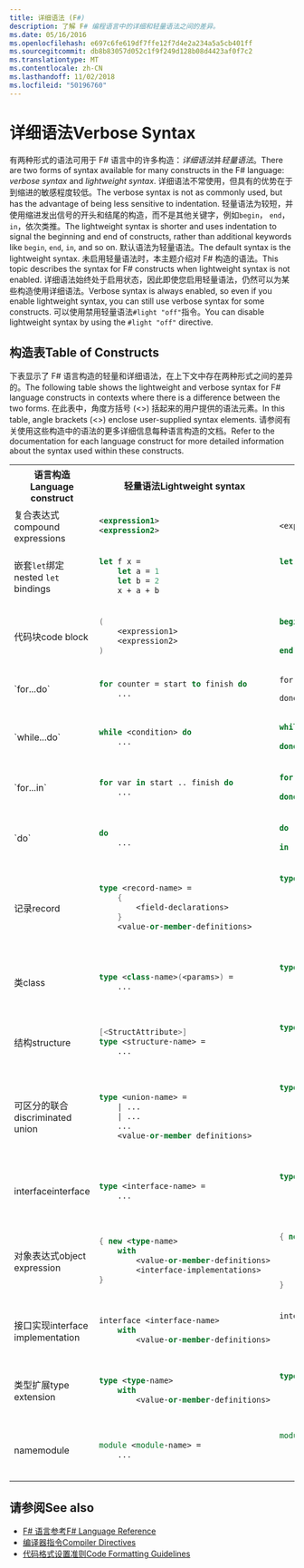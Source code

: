 ```yaml
---
title: 详细语法 (F#)
description: 了解 F# 编程语言中的详细和轻量语法之间的差异。
ms.date: 05/16/2016
ms.openlocfilehash: e697c6fe619df7ffe12f7d4e2a234a5a5cb401ff
ms.sourcegitcommit: db8b83057d052c1f9f249d128b08d4423af0f7c2
ms.translationtype: MT
ms.contentlocale: zh-CN
ms.lasthandoff: 11/02/2018
ms.locfileid: "50196760"
---
```

# <a name="verbose-syntax"></a><span data-ttu-id="2ef3b-103">详细语法</span><span class="sxs-lookup"><span data-stu-id="2ef3b-103">Verbose Syntax</span></span>

<span data-ttu-id="2ef3b-104">有两种形式的语法可用于 F# 语言中的许多构造：*详细语法*并*轻量语法*。</span><span class="sxs-lookup"><span data-stu-id="2ef3b-104">There are two forms of syntax available for many constructs in the F# language: *verbose syntax* and *lightweight syntax*.</span></span> <span data-ttu-id="2ef3b-105">详细语法不常使用，但具有的优势在于到缩进的敏感程度较低。</span><span class="sxs-lookup"><span data-stu-id="2ef3b-105">The verbose syntax is not as commonly used, but has the advantage of being less sensitive to indentation.</span></span> <span data-ttu-id="2ef3b-106">轻量语法为较短，并使用缩进发出信号的开头和结尾的构造，而不是其他关键字，例如`begin`， `end`， `in`，依次类推。</span><span class="sxs-lookup"><span data-stu-id="2ef3b-106">The lightweight syntax is shorter and uses indentation to signal the beginning and end of constructs, rather than additional keywords like `begin`, `end`, `in`, and so on.</span></span> <span data-ttu-id="2ef3b-107">默认语法为轻量语法。</span><span class="sxs-lookup"><span data-stu-id="2ef3b-107">The default syntax is the lightweight syntax.</span></span> <span data-ttu-id="2ef3b-108">未启用轻量语法时，本主题介绍对 F# 构造的语法。</span><span class="sxs-lookup"><span data-stu-id="2ef3b-108">This topic describes the syntax for F# constructs when lightweight syntax is not enabled.</span></span> <span data-ttu-id="2ef3b-109">详细语法始终处于启用状态，因此即使您启用轻量语法，仍然可以为某些构造使用详细语法。</span><span class="sxs-lookup"><span data-stu-id="2ef3b-109">Verbose syntax is always enabled, so even if you enable lightweight syntax, you can still use verbose syntax for some constructs.</span></span> <span data-ttu-id="2ef3b-110">可以使用禁用轻量语法`#light "off"`指令。</span><span class="sxs-lookup"><span data-stu-id="2ef3b-110">You can disable lightweight syntax by using the `#light "off"` directive.</span></span>

## <a name="table-of-constructs"></a><span data-ttu-id="2ef3b-111">构造表</span><span class="sxs-lookup"><span data-stu-id="2ef3b-111">Table of Constructs</span></span>

<span data-ttu-id="2ef3b-112">下表显示了 F# 语言构造的轻量和详细语法，在上下文中存在两种形式之间的差异的。</span><span class="sxs-lookup"><span data-stu-id="2ef3b-112">The following table shows the lightweight and verbose syntax for F# language constructs in contexts where there is a difference between the two forms.</span></span> <span data-ttu-id="2ef3b-113">在此表中，角度方括号 (&lt;&gt;) 括起来的用户提供的语法元素。</span><span class="sxs-lookup"><span data-stu-id="2ef3b-113">In this table, angle brackets (&lt;&gt;) enclose user-supplied syntax elements.</span></span> <span data-ttu-id="2ef3b-114">请参阅有关使用这些构造中的语法的更多详细信息每种语言构造的文档。</span><span class="sxs-lookup"><span data-stu-id="2ef3b-114">Refer to the documentation for each language construct for more detailed information about the syntax used within these constructs.</span></span>

<table>
<tr>
<th><span data-ttu-id="2ef3b-115">语言构造</span><span class="sxs-lookup"><span data-stu-id="2ef3b-115">Language construct</span></span></th>
<th><span data-ttu-id="2ef3b-116">轻量语法</span><span class="sxs-lookup"><span data-stu-id="2ef3b-116">Lightweight syntax</span></span></th>
<th><span data-ttu-id="2ef3b-117">详细语法</span><span class="sxs-lookup"><span data-stu-id="2ef3b-117">Verbose syntax</span></span></th>
</tr>
<tr>
<td>
<span data-ttu-id="2ef3b-118">复合表达式</span><span class="sxs-lookup"><span data-stu-id="2ef3b-118">compound expressions</span></span>
</td>
<td>

```xml
<expression1>
<expression2>
```
</td><td>

```fsharp
<expression1>; <expression2>
```

</td>
</tr>
<tr><td>

<span data-ttu-id="2ef3b-119">嵌套`let`绑定</span><span class="sxs-lookup"><span data-stu-id="2ef3b-119">nested `let` bindings</span></span>

</td><td>

```fsharp
let f x =
    let a = 1
    let b = 2
    x + a + b
```

</td><td>

```fsharp
let f x =
    let a = 1 in
    let b = 2 in
    x + a + b
```

</td>
</tr>
<tr><td>
<span data-ttu-id="2ef3b-120">代码块</span><span class="sxs-lookup"><span data-stu-id="2ef3b-120">code block</span></span>
</td><td>

```fsharp
(
    <expression1>
    <expression2>
)
```

</td><td>

```fsharp
begin
    <expression1>;
    <expression2>;
end
```
</td>
</tr>
<tr><td>
`for...do`
</td><td>

```fsharp
for counter = start to finish do
    ...
```

</td><td>

```
for counter = start to finish do
    ...
done
```

</td>
</tr>
<tr><td>
`while...do`
</td><td>

```fsharp
while <condition> do
    ...
```

</td><td>

```fsharp
while <condition> do
    ...
done
```

</td>
</tr>
<tr><td>
`for...in`
</td><td>

```fsharp
for var in start .. finish do
    ...
```

</td><td>

```fsharp
for var in start .. finish do
    ...
done
```

</td>
</tr>
<tr><td>
`do`
</td><td>

```fsharp
do
    ...
```

</td><td>

```fsharp
do
    ...
in
```

</td>
</tr>
<tr><td><span data-ttu-id="2ef3b-121">记录</span><span class="sxs-lookup"><span data-stu-id="2ef3b-121">record</span></span>
</td><td>

```fsharp
type <record-name> =
    {
        <field-declarations>
    }
    <value-or-member-definitions>
```

</td><td>

```fsharp
type <record-name> =
    {
        <field-declarations>
    }
    with
        <value-or-member-definitions>
    end
```

</td>
</tr>
<tr><td><span data-ttu-id="2ef3b-122">类</span><span class="sxs-lookup"><span data-stu-id="2ef3b-122">class</span></span>
</td><td>

```fsharp
type <class-name>(<params>) =
    ...
```

</td><td>

```fsharp
type <class-name>(<params>) =
    class
        ...
    end
```

</td>
</tr>
<tr><td><span data-ttu-id="2ef3b-123">结构</span><span class="sxs-lookup"><span data-stu-id="2ef3b-123">structure</span></span></td><td>

```fsharp
[<StructAttribute>]
type <structure-name> =
    ...
```

</td><td>

```fsharp
type <structure-name> =
    struct
        ...
    end
```

</td>
</tr>
<tr><td><span data-ttu-id="2ef3b-124">可区分的联合</span><span class="sxs-lookup"><span data-stu-id="2ef3b-124">discriminated union</span></span></td><td>

```fsharp
type <union-name> =
    | ...
    | ...
    ...
    <value-or-member definitions>
```

</td><td>

```fsharp
type <union-name> =
    | ...
    | ...
    ...
    with
        <value-or-member-definitions>
    end    
```

</td>
</tr>
<tr><td><span data-ttu-id="2ef3b-125">interface</span><span class="sxs-lookup"><span data-stu-id="2ef3b-125">interface</span></span></td><td>

```fsharp
type <interface-name> =
    ...
```
</td><td>

```fsharp
type <interface-name> =
    interface
        ...
    end
```

</td>
</tr>
<tr><td><span data-ttu-id="2ef3b-126">对象表达式</span><span class="sxs-lookup"><span data-stu-id="2ef3b-126">object expression</span></span></td><td>

```fsharp
{ new <type-name>
    with
        <value-or-member-definitions>
        <interface-implementations>
}
```

</td><td>

```fsharp
{ new <type-name>
    with
        <value-or-member-definitions>
    end
    <interface-implementations>
}
```

</td>
</tr>
<tr><td><span data-ttu-id="2ef3b-127">接口实现</span><span class="sxs-lookup"><span data-stu-id="2ef3b-127">interface implementation</span></span></td><td>

```fsharp
interface <interface-name>
    with
        <value-or-member-definitions>
```

</td><td>

```fsharp
interface <interface-name>
    with
        <value-or-member-definitions>
    end
```

</td>
</tr>
<tr><td><span data-ttu-id="2ef3b-128">类型扩展</span><span class="sxs-lookup"><span data-stu-id="2ef3b-128">type extension</span></span></td><td>

```fsharp
type <type-name>
    with
        <value-or-member-definitions>
```

</td><td>

```fsharp
type <type-name>
    with
        <value-or-member-definitions>
    end
```

</td>
</tr>
<tr><td><span data-ttu-id="2ef3b-129">name</span><span class="sxs-lookup"><span data-stu-id="2ef3b-129">module</span></span></td><td>

```fsharp
module <module-name> =
    ...
```

</td><td>

```fsharp
module <module-name> =
    begin
        ...
    end
```

</td>
</tr>
</table>

## <a name="see-also"></a><span data-ttu-id="2ef3b-130">请参阅</span><span class="sxs-lookup"><span data-stu-id="2ef3b-130">See also</span></span>

- [<span data-ttu-id="2ef3b-131">F# 语言参考</span><span class="sxs-lookup"><span data-stu-id="2ef3b-131">F# Language Reference</span></span>](index.md)
- [<span data-ttu-id="2ef3b-132">编译器指令</span><span class="sxs-lookup"><span data-stu-id="2ef3b-132">Compiler Directives</span></span>](compiler-directives.md)
- [<span data-ttu-id="2ef3b-133">代码格式设置准则</span><span class="sxs-lookup"><span data-stu-id="2ef3b-133">Code Formatting Guidelines</span></span>](code-formatting-guidelines.md)

